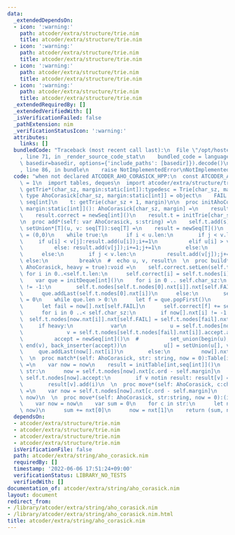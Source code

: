 ```yaml
---
data:
  _extendedDependsOn:
  - icon: ':warning:'
    path: atcoder/extra/structure/trie.nim
    title: atcoder/extra/structure/trie.nim
  - icon: ':warning:'
    path: atcoder/extra/structure/trie.nim
    title: atcoder/extra/structure/trie.nim
  - icon: ':warning:'
    path: atcoder/extra/structure/trie.nim
    title: atcoder/extra/structure/trie.nim
  - icon: ':warning:'
    path: atcoder/extra/structure/trie.nim
    title: atcoder/extra/structure/trie.nim
  _extendedRequiredBy: []
  _extendedVerifiedWith: []
  _isVerificationFailed: false
  _pathExtension: nim
  _verificationStatusIcon: ':warning:'
  attributes:
    links: []
  bundledCode: "Traceback (most recent call last):\n  File \"/opt/hostedtoolcache/Python/3.10.4/x64/lib/python3.10/site-packages/onlinejudge_verify/documentation/build.py\"\
    , line 71, in _render_source_code_stat\n    bundled_code = language.bundle(stat.path,\
    \ basedir=basedir, options={'include_paths': [basedir]}).decode()\n  File \"/opt/hostedtoolcache/Python/3.10.4/x64/lib/python3.10/site-packages/onlinejudge_verify/languages/nim.py\"\
    , line 86, in bundle\n    raise NotImplementedError\nNotImplementedError\n"
  code: "when not declared ATCODER_AHO_CORASICK_HPP:\n  const ATCODER_AHO_CORASICK_HPP*\
    \ = 1\n  import tables, deques\n  import atcoder/extra/structure/trie\n\n  template\
    \ getTrie*(char_sz, margin:static[int]):typedesc = Trie[char_sz, margin]\n\n \
    \ type AhoCorasick[char_sz, margin:static[int]] = object\n    FAIL: int\n    correct:\
    \ seq[int]\n    t: getTrie(char_sz + 1, margin)\n\n  proc initAhoCorasick*[char_sz,\
    \ margin:static[int]](): AhoCorasick[char_sz, margin] =\n    result.FAIL = char_sz\n\
    \    result.correct = newSeq[int]()\n    result.t = initTrie[char_sz + 1, margin]()\n\
    \n  proc add*(self: var AhoCorasick, s:string) =\n    self.t.add(s)\n\n  proc\
    \ setUnion*[T](u, v: seq[T]):seq[T] =\n    result = newSeq[T]()\n    var (i,j)\
    \ = (0,0)\n    while true:\n      if i < u.len:\n        if j < v.len:\n     \
    \     if u[i] < v[j]:result.add(u[i]);i+=1\n          elif u[i] > v[j]:result.add(v[j]);j+=1\n\
    \          else: result.add(v[j]);i+=1;j+=1\n        else:\n          result.add(u[i]);i+=1\n\
    \      else:\n        if j < v.len:\n          result.add(v[j]);j+=1\n       \
    \ else:\n          break\n  #  echo u, v, result\n  \n  proc build*(self: var\
    \ AhoCorasick, heavy = true):void =\n    self.correct.setLen(self.t.len)\n   \
    \ for i in 0..<self.t.len:\n      self.correct[i] = self.t.nodes[i].accept.len\n\
    \    var que = initDeque[int]()\n    for i in 0 .. self.char_sz:\n      if self.t.nodes[0].nxt[i]\
    \ != -1:\n        self.t.nodes[self.t.nodes[0].nxt[i]].nxt[self.FAIL] = 0\n  \
    \      que.addLast(self.t.nodes[0].nxt[i])\n      else:\n        self.t.nodes[0].nxt[i]\
    \ = 0\n    while que.len > 0:\n      let f = que.popFirst()\n      var now = self.t.nodes[f].addr\n\
    \      let fail = now[].nxt[self.FAIL]\n      self.correct[f] += self.correct[fail]\n\
    \      for i in 0 ..< self.char_sz:\n        if now[].nxt[i] != -1:\n        \
    \  self.t.nodes[now.nxt[i]].nxt[self.FAIL] = self.t.nodes[fail].nxt[i]\n     \
    \     if heavy:\n            var\n              u = self.t.nodes[now.nxt[i]].accept.addr\n\
    \              v = self.t.nodes[self.t.nodes[fail].nxt[i]].accept.addr\n  #  \
    \          accept = newSeq[int]()\n  #          set_union(begin(u), end(u), begin(v),\
    \ end(v), back_inserter(accept))\n            u[] = setUnion(u[], v[])\n     \
    \     que.addLast(now[].nxt[i])\n        else:\n          now[].nxt[i] = self.t.nodes[fail].nxt[i]\n\
    \  \n  proc match*(self: AhoCorasick, str: string, now = 0):Table[int,seq[int]]\
    \ =\n    var now = now\n    result = initTable[int,seq[int]]()\n    for i, c in\
    \ str:\n      now = self.t.nodes[now].nxt[c.ord - self.margin]\n      for v in\
    \ self.t.nodes[now].accept:\n        if v notin result: result[v] = newSeq[int]()\n\
    \        result[v].add(i)\n  \n  proc move*(self: AhoCorasick, c:char, now = 0):(int,int)\
    \ =\n    var now = self.t.nodes[now].nxt[c.ord - self.margin]\n    return (self.correct[now],\
    \ now)\n  \n  proc move*(self: AhoCorasick, str:string, now = 0):(int,int) =\n\
    \    var now = now\n    var sum = 0\n    for c in str:\n      let nxt = self.move(c,\
    \ now)\n      sum += nxt[0]\n      now = nxt[1]\n    return (sum, now)\n"
  dependsOn:
  - atcoder/extra/structure/trie.nim
  - atcoder/extra/structure/trie.nim
  - atcoder/extra/structure/trie.nim
  - atcoder/extra/structure/trie.nim
  isVerificationFile: false
  path: atcoder/extra/string/aho_corasick.nim
  requiredBy: []
  timestamp: '2022-06-06 17:51:24+09:00'
  verificationStatus: LIBRARY_NO_TESTS
  verifiedWith: []
documentation_of: atcoder/extra/string/aho_corasick.nim
layout: document
redirect_from:
- /library/atcoder/extra/string/aho_corasick.nim
- /library/atcoder/extra/string/aho_corasick.nim.html
title: atcoder/extra/string/aho_corasick.nim
---
```

